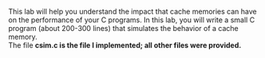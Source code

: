 
This lab will help you understand the impact that cache memories can have on the performance of your C programs. In this lab, you will write a small C program (about 200-300 lines) that simulates the behavior of a cache memory.
<br/>
The file <strong>csim.c<strong/> is the file I implemented; all other files were provided. 
